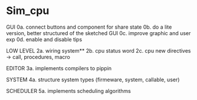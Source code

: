 # Sim_cpu

GUI
0a. connect buttons and component for share state
0b. do a lite version, better structured of the sketched GUI
0c. improve graphic and user exp
0d. enable and disable tips

LOW LEVEL
  2a. wiring system**
  2b. cpu status word
  2c. cpu new directives -> call, procedures, macro
  
EDITOR
  3a. implements compilers <lenguage> to pippin
  
SYSTEM
  4a. structure system types (firmeware, system, callable, user)
  
SCHEDULER
  5a. implements scheduling algorithms
